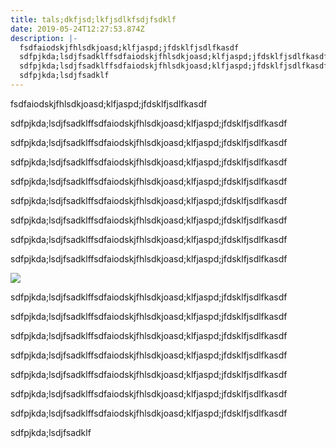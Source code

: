 ```yaml
---
title: tals;dkfjsd;lkfjsdlkfsdjfsdklf
date: 2019-05-24T12:27:53.874Z
description: |-
  fsdfaiodskjfhlsdkjoasd;klfjaspd;jfdsklfjsdlfkasdf
  sdfpjkda;lsdjfsadklffsdfaiodskjfhlsdkjoasd;klfjaspd;jfdsklfjsdlfkasdf
  sdfpjkda;lsdjfsadklffsdfaiodskjfhlsdkjoasd;klfjaspd;jfdsklfjsdlfkasdf
  sdfpjkda;lsdjfsadklf
---
```

fsdfaiodskjfhlsdkjoasd;klfjaspd;jfdsklfjsdlfkasdf

sdfpjkda;lsdjfsadklffsdfaiodskjfhlsdkjoasd;klfjaspd;jfdsklfjsdlfkasdf

sdfpjkda;lsdjfsadklffsdfaiodskjfhlsdkjoasd;klfjaspd;jfdsklfjsdlfkasdf

sdfpjkda;lsdjfsadklffsdfaiodskjfhlsdkjoasd;klfjaspd;jfdsklfjsdlfkasdf

sdfpjkda;lsdjfsadklffsdfaiodskjfhlsdkjoasd;klfjaspd;jfdsklfjsdlfkasdf

sdfpjkda;lsdjfsadklffsdfaiodskjfhlsdkjoasd;klfjaspd;jfdsklfjsdlfkasdf

sdfpjkda;lsdjfsadklffsdfaiodskjfhlsdkjoasd;klfjaspd;jfdsklfjsdlfkasdf

sdfpjkda;lsdjfsadklffsdfaiodskjfhlsdkjoasd;klfjaspd;jfdsklfjsdlfkasdf

sdfpjkda;lsdjfsadklffsdfaiodskjfhlsdkjoasd;klfjaspd;jfdsklfjsdlfkasdf

![](/img/illustrations-tutorials.svg)

sdfpjkda;lsdjfsadklffsdfaiodskjfhlsdkjoasd;klfjaspd;jfdsklfjsdlfkasdf

sdfpjkda;lsdjfsadklffsdfaiodskjfhlsdkjoasd;klfjaspd;jfdsklfjsdlfkasdf

sdfpjkda;lsdjfsadklffsdfaiodskjfhlsdkjoasd;klfjaspd;jfdsklfjsdlfkasdf

sdfpjkda;lsdjfsadklffsdfaiodskjfhlsdkjoasd;klfjaspd;jfdsklfjsdlfkasdf

sdfpjkda;lsdjfsadklffsdfaiodskjfhlsdkjoasd;klfjaspd;jfdsklfjsdlfkasdf

sdfpjkda;lsdjfsadklffsdfaiodskjfhlsdkjoasd;klfjaspd;jfdsklfjsdlfkasdf

sdfpjkda;lsdjfsadklffsdfaiodskjfhlsdkjoasd;klfjaspd;jfdsklfjsdlfkasdf

sdfpjkda;lsdjfsadklf
